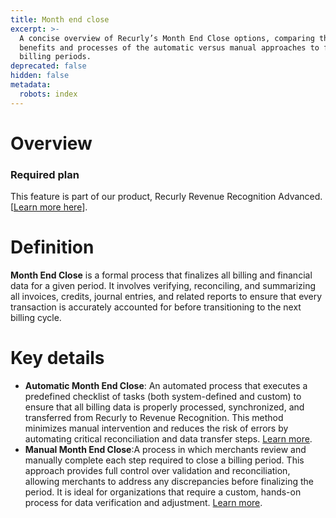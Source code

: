 ```yaml
---
title: Month end close
excerpt: >-
  A concise overview of Recurly’s Month End Close options, comparing the
  benefits and processes of the automatic versus manual approaches to finalizing
  billing periods. 
deprecated: false
hidden: false
metadata:
  robots: index
---
```

# Overview

### Required plan

This feature is part of our product, Recurly Revenue Recognition Advanced. \[<a href="https://docs.recurly.com/docs/recurly-revenue-recognition-advanced" target="_blank">Learn more here</a>].

# Definition

**Month End Close** is a formal process that finalizes all billing and financial data for a given period. It involves verifying, reconciling, and summarizing all invoices, credits, journal entries, and related reports to ensure that every transaction is accurately accounted for before transitioning to the next billing cycle.

# Key details

* **Automatic Month End Close**: An automated process that executes a predefined checklist of tasks (both system-defined and custom) to ensure that all billing data is properly processed, synchronized, and transferred from Recurly to Revenue Recognition. This method minimizes manual intervention and reduces the risk of errors by automating critical reconciliation and data transfer steps. [Learn more](https://docs.recurly.com/docs/period-close-checklist#/).
* **Manual Month End Close**:A process in which merchants review and manually complete each step required to close a billing period. This approach provides full control over validation and reconciliation, allowing merchants to address any discrepancies before finalizing the period. It is ideal for organizations that require a custom, hands-on process for data verification and adjustment. [Learn more](https://docs.recurly.com/docs/month-end-close#/).